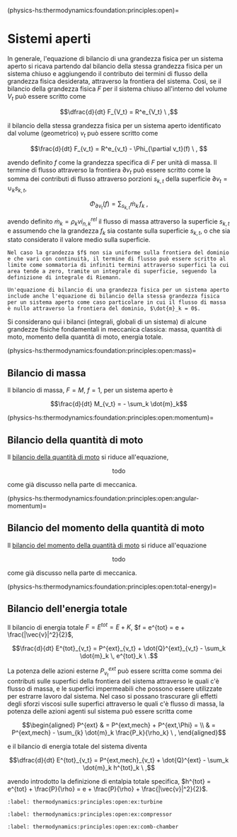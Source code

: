 (physics-hs:thermodynamics:foundation:principles:open)=
# Sistemi aperti

In generale, l'equazione di bilancio di una grandezza fisica per un sistema aperto si ricava partendo dal bilancio della stessa grandezza fisica per un sistema chiuso e aggiungendo il contributo dei termini di flusso della grandezza fisica desiderata, attraverso la frontiera del sistema. Così, se il bilancio della grandezza fisica $F$ per il sistema chiuso all'interno del volume $V_t$ può essere scritto come

$$\dfrac{d}{dt} F_{V_t} = R^e_{V_t} \ ,$$

il bilancio della stessa grandezza fisica per un sistema aperto identificato dal volume (geometrico) $v_t$ può essere scritto come

$$\frac{d}{dt} F_{v_t} = R^e_{v_t} - \Phi_{\partial v_t}(f) \ , $$

avendo definito $f$ come la grandezza specifica di $F$ per unità di massa. Il termine di flusso attraverso la frontiera $\partial v_t$ può essere scritto come la somma dei contributi di flusso attraverso porzioni $s_{k,t}$ della superficie $\partial v_t = \cup_k s_{k,t}$,

$$\Phi_{\partial v_t}(f) = \sum_{s_{k,t}} \dot{m}_k \, f_k \ ,$$

avendo definito $\dot{m}_k = \rho_k vi^{rel}_{n,k}$ il flusso di massa attraverso la superficie $s_{k,t}$ e assumendo che la grandezza $f_k$ sia costante sulla superficie $s_{k,t}$, o che sia stato considerato il valore medio sulla superficie.

```{note}
Nel caso la grandezza $f$ non sia uniforme sulla frontiera del dominio e che vari con continuità, il termine di flusso può essere scritto al limite come sommatoria di infiniti termini attraverso superfici la cui area tende a zero, tramite un integrale di superficie, seguendo la definizione di integrale di Riemann.
```

```{note}
Un'equazione di bilancio di una grandezza fisica per un sistema aperto include anche l'equazione di bilancio della stessa grandezza fisica per un sistema aperto come caso particolare in cui il flusso di massa è nullo attraverso la frontiera del dominio, $\dot{m}_k = 0$.
```

Si considerano qui i bilanci (integrali, globali di un sistema) di alcune grandezze fisiche fondamentali in meccanica classica: massa, quantità di moto, momento della quantità di moto, energia totale.

(physics-hs:thermodynamics:foundation:principles:open:mass)=
## Bilancio di massa
Il bilancio di massa, $F = M$, $f = 1$, per un sistema aperto è

$$\frac{d}{dt} M_{v_t} = - \sum_k \dot{m}_k$$

(physics-hs:thermodynamics:foundation:principles:open:momentum)=
## Bilancio della quantità di moto

Il [bilancio della quantità di moto](physics-hs:mechanics:dynamics:eom:open:momentum) si riduce all'equazione,

$$\text{todo}$$

come già discusso nella parte di meccanica.

<!-- <span style="color:red"> **todo** *riferimento da o a meccanica classica*</span> -->

(physics-hs:thermodynamics:foundation:principles:open:angular-momentum)=
## Bilancio del momento della quantità di moto

Il [bilancio del momento della quantità di moto](physics-hs:mechanics:dynamics:eom:open:angular-momentum) si riduce all'equazione

$$\text{todo}$$

come già discusso nella parte di meccanica.
<!-- <span style="color:red"> **todo** *riferimento da o a meccanica classica*</span> -->

(physics-hs:thermodynamics:foundation:principles:open:total-energy)=
## Bilancio dell'energia totale
Il bilancio di energia totale $F = E^{tot} = E + K$, $f = e^{tot} = e + \frac{|\vec{v}|^2}{2}$,

$$\frac{d}{dt} E^{tot}_{v_t} = P^{ext}_{v_t}  + \dot{Q}^{ext}_{v_t}  - \sum_k \dot{m}_k \, e^{tot}_k \ .$$

La potenza delle azioni esterne $P^{ext}_{v_t}$ può essere scritta come somma dei contributi sulle superfici della frontiera del sistema attraverso le quali c'è flusso di massa, e le superfici impermeabili che possono essere utilizzate per estrarre lavoro dal sistema. Nel caso si possano trascurare gli effetti degli sforzi viscosi sulle superfici attraverso le quali c'è flusso di massa, la potenza delle azioni agenti sul sistema può essere scritta come

$$\begin{aligned}
  P^{ext} & = P^{ext,mech} + P^{ext,\Phi} = \\
          & = P^{ext,mech} - \sum_{k} \dot{m}_k \frac{P_k}{\rho_k} \ , 
\end{aligned}$$

e il bilancio di energia totale del sistema diventa

$$\dfrac{d}{dt} E^{tot}_{v_t} = P^{ext,mech}_{v_t} + \dot{Q}^{ext} - \sum_k \dot{m}_k h^{tot}_k \ ,$$

avendo introdotto la definizione di entalpia totale specifica, $h^{tot} = e^{tot} + \frac{P}{\rho} = e + \frac{P}{\rho} + \frac{|\vec{v}|^2}{2}$.

```{prf:example} Turbina
:label: thermodynamics:principles:open:ex:turbine
```
```{prf:example} Compressore
:label: thermodynamics:principles:open:ex:compressor
```
```{prf:example} Camera di combustione
:label: thermodynamics:principles:open:ex:comb-chamber
```
